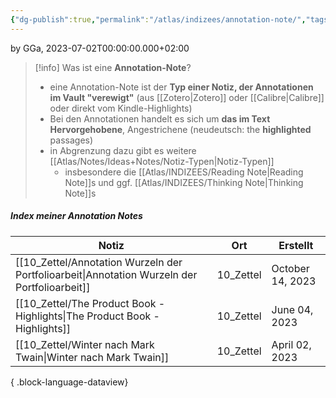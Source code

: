 ```yaml
---
{"dg-publish":true,"permalink":"/atlas/indizees/annotation-note/","tags":["class/admin"],"noteIcon":""}
---
```


by GGa, 2023-07-02T00:00:00.000+02:00 

> [!info] Was ist eine **Annotation-Note**?
> - eine Annotation-Note ist der **Typ einer Notiz, der Annotationen im Vault "verewigt"** (aus [[Zotero\|Zotero]] oder [[Calibre\|Calibre]] oder direkt vom Kindle-Highlights)
> - Bei den Annotationen handelt es sich um **das im Text Hervorgehobene**, Angestrichene (neudeutsch: the **highlighted** passages)
> - in Abgrenzung dazu gibt es weitere [[Atlas/Notes/Ideas+Notes/Notiz-Typen\|Notiz-Typen]]
> 	- insbesondere die [[Atlas/INDIZEES/Reading Note\|Reading Note]]s und ggf. [[Atlas/INDIZEES/Thinking Note\|Thinking Note]]s
>     
>   

##### Index meiner Annotation Notes
| Notiz                                                                                           | Ort       | Erstellt         |
| ----------------------------------------------------------------------------------------------- | --------- | ---------------- |
| [[10_Zettel/Annotation Wurzeln der Portfolioarbeit\|Annotation Wurzeln der Portfolioarbeit]] | 10_Zettel | October 14, 2023 |
| [[10_Zettel/The Product Book - Highlights\|The Product Book - Highlights]]                   | 10_Zettel | June 04, 2023    |
| [[10_Zettel/Winter nach Mark Twain\|Winter nach Mark Twain]]                                 | 10_Zettel | April 02, 2023   |

{ .block-language-dataview}
